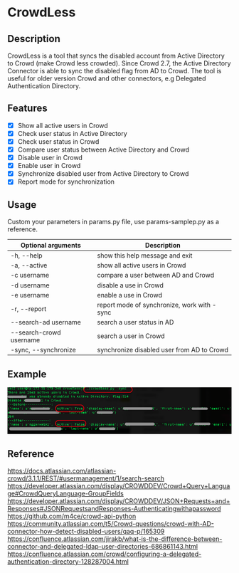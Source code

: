 # CrowdLess

## Description
CrowdLess is a tool that syncs the disabled account from Active Directory to Crowd (make Crowd less crowded). Since Crowd 2.7, the Active Directory Connector is able to sync the disabled flag from AD to Crowd. The tool is useful for older version Crowd and other connectors, e.g Delegated Authentication Directory.

## Features
- [x] Show all active users in Crowd
- [x] Check user status in Active Directory
- [x] Check user status in Crowd
- [x] Compare user status between Active Directory and Crowd
- [x] Disable user in Crowd
- [x] Enable user in Crowd
- [x] Synchronize disabled user from Active Directory to Crowd
- [x] Report mode for synchronization

## Usage
Custom your parameters in params.py file, use params-samplep.py as a reference.

|Optional arguments       | Description|                   
|------------------       | ---------------------|
|-h, --help               | show this help message and exit|
|-a, --active             | show all active users in Crowd|
|-c username              | compare a user between AD and Crowd
|-d username              | disable a use in Crowd
|-e username              | enable a use in Crowd
|-r, --report             | report mode of synchronize, work with -sync
|--search-ad username     | search a user status in AD
|--search-crowd username  | search a user in Crowd
| -sync, --synchronize    | synchronize disabled user from AD to Crowd

## Example
![example](example.png)

## Reference
https://docs.atlassian.com/atlassian-crowd/3.1.1/REST/#usermanagement/1/search-search
https://developer.atlassian.com/display/CROWDDEV/Crowd+Query+Language#CrowdQueryLanguage-GroupFields
https://developer.atlassian.com/display/CROWDDEV/JSON+Requests+and+Responses#JSONRequestsandResponses-Authenticatingwithapassword
https://github.com/m4ce/crowd-api-python
https://community.atlassian.com/t5/Crowd-questions/crowd-with-AD-connector-how-detect-disabled-users/qaq-p/165309
https://confluence.atlassian.com/jirakb/what-is-the-difference-between-connector-and-delegated-ldap-user-directories-686861143.html
https://confluence.atlassian.com/crowd/configuring-a-delegated-authentication-directory-128287004.html